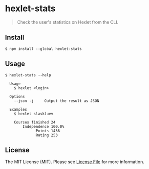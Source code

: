 # hexlet-stats

> Check the user's statistics on Hexlet from the CLI.


## Install

```
$ npm install --global hexlet-stats
```


## Usage

```
$ hexlet-stats --help

  Usage
    $ hexlet <login>
   
  Options
   	--json -j     Output the result as JSON
   	  
  Examples
    $ hexlet slavkluev
    
    Courses finished 24
        Independence 100.0%
              Points 1436
              Rating 253
```


## License

The MIT License (MIT). Please see [License File](LICENSE) for more information.